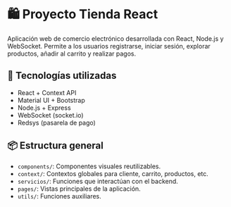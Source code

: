 # 🛍️ Proyecto Tienda React

Aplicación web de comercio electrónico desarrollada con React, Node.js y WebSocket. Permite a los usuarios registrarse, iniciar sesión, explorar productos, añadir al carrito y realizar pagos.

## 🚀 Tecnologías utilizadas

- React + Context API
- Material UI + Bootstrap
- Node.js + Express
- WebSocket (socket.io)
- Redsys (pasarela de pago)

## 📦 Estructura general

- `components/`: Componentes visuales reutilizables.
- `context/`: Contextos globales para cliente, carrito, productos, etc.
- `servicios/`: Funciones que interactúan con el backend.
- `pages/`: Vistas principales de la aplicación.
- `utils/`: Funciones auxiliares.
